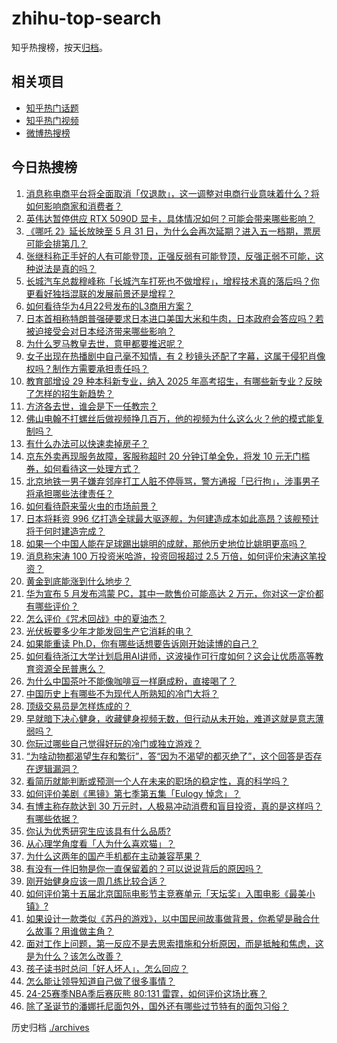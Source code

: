 # zhihu-top-search

知乎热搜榜，按天[归档](./archives)。

## 相关项目

- [知乎热门话题](https://github.com/justjavac/zhihu-trending-hot-questions)
- [知乎热门视频](https://github.com/justjavac/zhihu-trending-hot-video)
- [微博热搜榜](https://github.com/justjavac/weibo-trending-hot-search)

## 今日热搜榜

<!-- BEGIN -->
<!-- 最后更新时间 Wed Apr 23 2025 05:31:23 GMT+0800 (China Standard Time) -->

1. [消息称电商平台将全面取消「仅退款」，这一调整对电商行业意味着什么？将如何影响商家和消费者？](https://www.zhihu.com/search?q=https%3A%2F%2Fapi.zhihu.com%2Fquestions%2F1898080865973662583)
1. [英伟达暂停供应 RTX 5090D 显卡，具体情况如何？可能会带来哪些影响？](https://www.zhihu.com/search?q=https%3A%2F%2Fapi.zhihu.com%2Fquestions%2F1897224478980809260)
1. [《哪吒 2》延长放映至 5 月 31 日，为什么会再次延期？进入五一档期，票房可能会排第几？](https://www.zhihu.com/search?q=https%3A%2F%2Fapi.zhihu.com%2Fquestions%2F1897967366580691557)
1. [张继科称正手好的人有可能登顶，正强反弱有可能登顶，反强正弱不可能，这种说法是真的吗？](https://www.zhihu.com/search?q=https%3A%2F%2Fapi.zhihu.com%2Fquestions%2F1897703649792202133)
1. [长城汽车总裁穆峰称「长城汽车打死也不做增程」，增程技术真的落后吗？你更看好独挡混联的发展前景还是增程？](https://www.zhihu.com/search?q=https%3A%2F%2Fapi.zhihu.com%2Fquestions%2F1897746802142306378)
1. [如何看待华为4月22号发布的L3商用方案？](https://www.zhihu.com/search?q=https%3A%2F%2Fapi.zhihu.com%2Fquestions%2F1898105008437847355)
1. [日本首相称特朗普强硬要求日本进口美国大米和牛肉，日本政府会答应吗？若被迫接受会对日本经济带来哪些影响？](https://www.zhihu.com/search?q=https%3A%2F%2Fapi.zhihu.com%2Fquestions%2F1897991291586962197)
1. [为什么罗马教皇去世，意甲都要推迟呢？](https://www.zhihu.com/search?q=https%3A%2F%2Fapi.zhihu.com%2Fquestions%2F1897917099034276331)
1. [女子出现在热播剧中自己毫不知情，有 2 秒镜头还配了字幕，这属于侵犯肖像权吗？制作方需要承担责任吗？](https://www.zhihu.com/search?q=https%3A%2F%2Fapi.zhihu.com%2Fquestions%2F1897390300189650991)
1. [教育部增设 29 种本科新专业，纳入 2025 年高考招生，有哪些新专业？反映了怎样的招生新趋势？](https://www.zhihu.com/search?q=https%3A%2F%2Fapi.zhihu.com%2Fquestions%2F1897959954473776345)
1. [方济各去世，谁会是下一任教宗？](https://www.zhihu.com/search?q=https%3A%2F%2Fapi.zhihu.com%2Fquestions%2F1897695631277027787)
1. [佛山电翰不打螺丝后做视频挣几百万，他的视频为什么这么火？他的模式能复制吗？](https://www.zhihu.com/search?q=https%3A%2F%2Fapi.zhihu.com%2Fquestions%2F1896626988447391996)
1. [有什么办法可以快速卖掉房子？](https://www.zhihu.com/search?q=https%3A%2F%2Fapi.zhihu.com%2Fquestions%2F13369526475)
1. [京东外卖再现服务故障，客服称超时 20 分钟订单全免，将发 10 元无门槛券，如何看待这一处理方式？](https://www.zhihu.com/search?q=https%3A%2F%2Fapi.zhihu.com%2Fquestions%2F1898004011774342680)
1. [北京地铁一男子嫌弃邻座打工人脏不停辱骂，警方通报「已行拘」，涉事男子将承担哪些法律责任？](https://www.zhihu.com/search?q=https%3A%2F%2Fapi.zhihu.com%2Fquestions%2F1897598981221093671)
1. [如何看待蔚来萤火虫的市场前景？](https://www.zhihu.com/search?q=https%3A%2F%2Fapi.zhihu.com%2Fquestions%2F1897041127921653178)
1. [日本将耗资 996 亿打造全球最大驱逐舰，为何建造成本如此高昂？该舰预计将于何时建造完成？](https://www.zhihu.com/search?q=https%3A%2F%2Fapi.zhihu.com%2Fquestions%2F1897611084057264931)
1. [如果一个中国人能在足球踢出姚明的成就，那他历史地位比姚明更高吗？](https://www.zhihu.com/search?q=https%3A%2F%2Fapi.zhihu.com%2Fquestions%2F1895553554913137801)
1. [消息称宋涛 100 万投资米哈游，投资回报超过 2.5 万倍，如何评价宋涛这笔投资？](https://www.zhihu.com/search?q=https%3A%2F%2Fapi.zhihu.com%2Fquestions%2F1897396503166838751)
1. [黄金到底能涨到什么地步？](https://www.zhihu.com/search?q=https%3A%2F%2Fapi.zhihu.com%2Fquestions%2F1895842686189168614)
1. [华为宣布 5 月发布鸿蒙 PC，其中一款售价可能高达 2 万元，你对这一定价都有哪些评价？](https://www.zhihu.com/search?q=https%3A%2F%2Fapi.zhihu.com%2Fquestions%2F1896159845276696634)
1. [怎么评价《咒术回战》中的夏油杰？](https://www.zhihu.com/search?q=https%3A%2F%2Fapi.zhihu.com%2Fquestions%2F428859226)
1. [光伏板要多少年才能发回生产它消耗的电？](https://www.zhihu.com/search?q=https%3A%2F%2Fapi.zhihu.com%2Fquestions%2F8943495780)
1. [如果能重读 Ph.D，你有哪些话想要告诉刚开始读博的自己？](https://www.zhihu.com/search?q=https%3A%2F%2Fapi.zhihu.com%2Fquestions%2F1896287526882341948)
1. [如何看待浙江大学计划启用AI讲师，这波操作可行度如何？这会让优质高等教育资源全民普惠么？](https://www.zhihu.com/search?q=https%3A%2F%2Fapi.zhihu.com%2Fquestions%2F1894388607655068671)
1. [为什么中国茶叶不能像咖啡豆一样磨成粉，直接喝了？](https://www.zhihu.com/search?q=https%3A%2F%2Fapi.zhihu.com%2Fquestions%2F1895171499788304397)
1. [中国历史上有哪些不为现代人所熟知的冷门大将？](https://www.zhihu.com/search?q=https%3A%2F%2Fapi.zhihu.com%2Fquestions%2F27572823)
1. [顶级交易员是怎样炼成的？](https://www.zhihu.com/search?q=https%3A%2F%2Fapi.zhihu.com%2Fquestions%2F399717101)
1. [早就暗下决心健身，收藏健身视频无数，但行动从未开始，难道这就是意志薄弱吗？](https://www.zhihu.com/search?q=https%3A%2F%2Fapi.zhihu.com%2Fquestions%2F1895155658862593720)
1. [你玩过哪些自己觉得好玩的冷门或独立游戏？](https://www.zhihu.com/search?q=https%3A%2F%2Fapi.zhihu.com%2Fquestions%2F13211876346)
1. [“为啥动物都渴望生存和繁衍”，答“因为不渴望的都灭绝了”，这个回答是否存在逻辑漏洞？](https://www.zhihu.com/search?q=https%3A%2F%2Fapi.zhihu.com%2Fquestions%2F1897613537007863518)
1. [看简历就能判断或预测一个人在未来的职场的稳定性，真的科学吗？](https://www.zhihu.com/search?q=https%3A%2F%2Fapi.zhihu.com%2Fquestions%2F591909441)
1. [如何评价美剧《黑镜》第七季第五集「Eulogy 悼念」？](https://www.zhihu.com/search?q=https%3A%2F%2Fapi.zhihu.com%2Fquestions%2F1894065695983118150)
1. [有博主称存款达到 30 万元时，人极易冲动消费和盲目投资，真的是这样吗？有哪些依据？](https://www.zhihu.com/search?q=https%3A%2F%2Fapi.zhihu.com%2Fquestions%2F1897028991606550872)
1. [你认为优秀研究生应该具有什么品质?](https://www.zhihu.com/search?q=https%3A%2F%2Fapi.zhihu.com%2Fquestions%2F1895407676999046174)
1. [从心理学角度看「人为什么喜欢猫」？](https://www.zhihu.com/search?q=https%3A%2F%2Fapi.zhihu.com%2Fquestions%2F7990404732)
1. [为什么这两年的国产手机都在主动兼容苹果？](https://www.zhihu.com/search?q=https%3A%2F%2Fapi.zhihu.com%2Fquestions%2F1897598598134354905)
1. [有没有一件旧物是你一直保留着的？可以说说背后的原因吗？](https://www.zhihu.com/search?q=https%3A%2F%2Fapi.zhihu.com%2Fquestions%2F1897960701030527457)
1. [刚开始健身应该一周几练比较合适？](https://www.zhihu.com/search?q=https%3A%2F%2Fapi.zhihu.com%2Fquestions%2F13832463635)
1. [如何评价第十五届北京国际电影节主竞赛单元「天坛奖」入围电影《最美小镇》?](https://www.zhihu.com/search?q=https%3A%2F%2Fapi.zhihu.com%2Fquestions%2F1896290760476820766)
1. [如果设计一款类似《苏丹的游戏》，以中国民间故事做背景，你希望是融合什么故事？用谁做主角？](https://www.zhihu.com/search?q=https%3A%2F%2Fapi.zhihu.com%2Fquestions%2F1896586158235964120)
1. [面对工作上问题，第一反应不是去思索措施和分析原因，而是抵触和焦虑，这是为什么？该怎么改善？](https://www.zhihu.com/search?q=https%3A%2F%2Fapi.zhihu.com%2Fquestions%2F1895434198497601116)
1. [孩子读书时总问「好人坏人」，怎么回应？](https://www.zhihu.com/search?q=https%3A%2F%2Fapi.zhihu.com%2Fquestions%2F1891631147177453186)
1. [怎么能让领导知道自己做了很多事情？](https://www.zhihu.com/search?q=https%3A%2F%2Fapi.zhihu.com%2Fquestions%2F1893585180855353809)
1. [24-25赛季NBA季后赛灰熊 80:131 雷霆，如何评价这场比赛？](https://www.zhihu.com/search?q=https%3A%2F%2Fapi.zhihu.com%2Fquestions%2F1897458161255948940)
1. [除了圣诞节的潘娜托尼面包外，国外还有哪些过节特有的面包习俗？](https://www.zhihu.com/search?q=https%3A%2F%2Fapi.zhihu.com%2Fquestions%2F1895488918541014462)

<!-- END -->

历史归档 [./archives](./archives)
